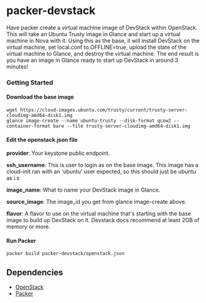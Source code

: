 # packer-devstack
Have packer create a virtual machine image of DevStack within OpenStack. This will take an Ubuntu Trusty image in Glance and start up a virtual machine in Nova with it. Using this as the base, it will install DevStack on the virtual machine, set local.conf to OFFLINE=true, upload the state of the virtual machine to Glance, and destroy the virtual machine. The end result is you have an image in Glance ready to start up DevStack in around 3 minutes!

### Getting Started

#### Download the base image

    wget https://cloud-images.ubuntu.com/trusty/current/trusty-server-cloudimg-amd64-disk1.img
    glance image-create --name ubuntu-trusty --disk-format qcow2 --container-format bare --file trusty-server-cloudimg-amd64-disk1.img
    

#### Edit the openstack.json file
**provider**: Your keystone public endpoint.

**ssh_username**: This is user to login as on the base image. This image has a cloud-init ran with an 'ubuntu' user expected, so this should just be ubuntu as i.s

**image_name**: What to name your DevStack image in Glance.

**source_image**: The image_id you get from glance image-create above.

**flavor**: A flavor to use on the virtual machine that's starting with the base image to build up DevStack on it. Devstack docs recommend at least 2GB of memory or more.

#### Run Packer

    packer build packer-devstack/openstack.json
    
## Dependencies
* [OpenStack](http://www.openstack.org/software)
* [Packer](http://packer.io)
